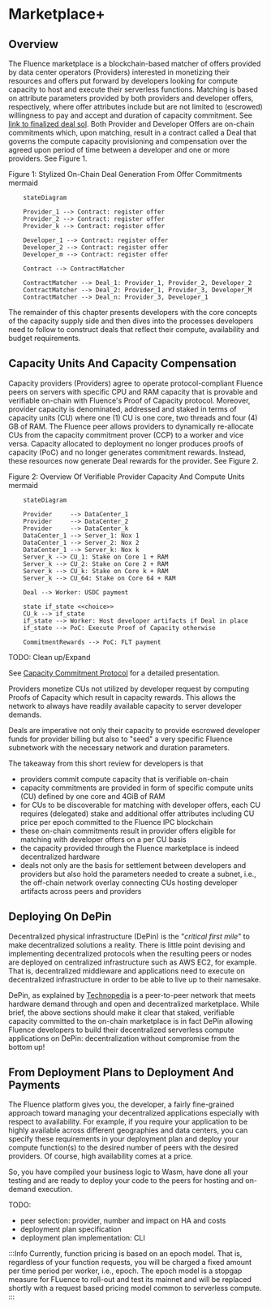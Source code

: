 # Marketplace+

## Overview

The Fluence marketplace is a blockchain-based matcher of offers provided by data center operators (Providers) interested in monetizing their resources and offers put forward by developers looking for compute capacity to host and execute their serverless functions. Matching is based on attribute parameters provided by both providers and developer offers, respectively, where offer attributes include but are not limited to (escrowed) willingness to pay and accept and duration of capacity commitment. See [link to finalized deal sol](https://fluence/deal). Both Provider and Developer Offers are on-chain commitments which, upon matching, result in a contract called a Deal that governs the compute capacity provisioning and compensation over the agreed upon period of time between a developer and one or more providers. See Figure 1.

Figure 1: Stylized On-Chain Deal Generation From Offer Commitments
mermaid
```mermaid
    stateDiagram

    Provider_1 --> Contract: register offer
    Provider_2 --> Contract: register offer
    Provider_k --> Contract: register offer

    Developer_1 --> Contract: register offer
    Developer_2 --> Contract: register offer
    Developer_m --> Contract: register offer

    Contract --> ContractMatcher

    ContractMatcher --> Deal_1: Provider_1, Provider_2, Developer_2
    ContractMatcher --> Deal_2: Provider_1, Provider_3, Developer_M
    ContractMatcher --> Deal_n: Provider_3, Developer_1

```

The remainder of this chapter presents developers with the core concepts of the capacity supply side and then dives into the processes developers need to follow to construct deals that reflect their compute, availability and budget requirements.

## Capacity Units And Capacity Compensation

Capacity providers (Providers) agree to operate protocol-compliant Fluence peers on servers with specific CPU and RAM capacity that is provable and verifiable on-chain with Fluence's Proof of Capacity protocol. Moreover, provider capacity is denominated, addressed and staked in terms of capacity units (CU) where one (1) CU is one core, two threads and four (4) GB of RAM. The Fluence peer allows providers to dynamically re-allocate CUs from the capacity commitment prover (CCP) to a worker and vice versa. Capacity allocated to deployment no longer produces proofs of capacity (PoC) and no longer generates commitment rewards. Instead, these resources now generate Deal rewards for the provider. See Figure 2.

Figure 2: Overview Of Verifiable Provider Capacity And Compute Units
mermaid
```mermaid
    stateDiagram
    
    Provider     --> DataCenter_1
    Provider     --> DataCenter_2
    Provider     --> DataCenter_k
    DataCenter_1 --> Server_1: Nox 1
    DataCenter_1 --> Server_2: Nox 2
    DataCenter_1 --> Server_k: Nox k
    Server_k --> CU_1: Stake on Core 1 + RAM
    Server_k --> CU_2: Stake on Core 2 + RAM
    Server_k --> CU_k: Stake on Core k + RAM
    Server_k --> CU_64: Stake on Core 64 + RAM

    Deal --> Worker: USDC payment
    
    state if_state <<choice>>
    CU_k --> if_state
    if_state --> Worker: Host developer artifacts if Deal in place
    if_state --> PoC: Execute Proof of Capacity otherwise

    CommitmentRewards --> PoC: FLT payment    
```

TODO: Clean up/Expand

See [Capacity Commitment Protocol](https://fluence.dev/learn) for a detailed presentation. 

Providers monetize CUs not utilized by developer request by computing Proofs of Capacity which result in capacity rewards. This allows the network to always have readily available capacity to server developer demands. 

Deals are imperative not only their capacity to provide escrowed developer funds for provider billing but also to "seed" a very specific Fluence subnetwork with the necessary network and duration parameters. 


The takeaway from this short review for developers is that 

* providers commit compute capacity that is verifiable on-chain
* capacity commitments are provided in form of specific compute units (CU) defined by one core and 4GiB of RAM 
* for CUs to be discoverable for matching with developer offers, each CU requires (delegated) stake and additional offer attributes including CU price per epoch committed to the Fluence IPC blockchain
* these on-chain commitments result in provider offers eligible for matching with developer offers on a per CU basis
* the capacity provided through the Fluence marketplace is indeed decentralized hardware
* deals not only are the basis for settlement between developers and providers but also hold the parameters needed to create a subnet, i.e., the off-chain network overlay connecting CUs hosting developer artifacts across peers and providers

## Deploying On DePin

Decentralized physical infrastructure (DePin) is the "*critical first mile*" to make decentralized solutions a reality. There is little point devising and implementing decentralized protocols when the resulting peers or nodes are deployed on centralized infrastructure such as AWS EC2, for example. That is, decentralized middleware and applications need to execute on decentralized infrastructure in order to be able to live up to their namesake.

DePin, as explained by [Technopedia](https://www.techopedia.com/definition/decentralized-physical-infrastructure-networks-depin#:~:text=Decentralized%20physical%20infrastructure%20networks%20(DePIN)%20are%20blockchain%20protocols%20that%20build,%2C%20data%20collection%2C%20and%20more.) is a peer-to-peer network that meets hardware demand through and open and decentralized marketplace. While brief, the above sections should make it clear that staked, verifiable capacity committed to the on-chain marketplace is in fact DePin allowing Fluence developers to build their decentralized serverless compute applications on DePin: decentralization without compromise from the bottom up!  


## From Deployment Plans to Deployment And Payments


The Fluence platform gives you, the developer, a fairly fine-grained approach toward managing your decentralized applications especially with respect to availability. For example, if you require your application to be highly available across different geographies and data centers, you can specify these requirements in your deployment plan and deploy your compute function(s) to the desired number of peers with the desired providers. Of course, high availability comes at a price.





So, you have compiled your business logic to Wasm, have done all your testing and are ready to deploy your code to the peers for hosting and on-demand execution. 


TODO:

* peer selection: provider, number and impact on HA and costs
* deployment plan specification
* deployment plan implementation: CLI


:::Info
Currently, function pricing is based on an epoch model. That is, regardless of your function requests, you will be charged a fixed amount per time period per worker, i.e., epoch. The epoch model is a stopgap measure for FLuence to roll-out and test its mainnet and will be replaced shortly with a request based pricing model common to serverless compute.
:::




